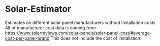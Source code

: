 # Solar-Estimator
Estimates on different solar panel manufacturers without installation costs
All of manufacturer cost data is coming from https://www.solarreviews.com/solar-panels/solar-panel-cost/#average-cost-per-panel-brand
This does not include the cost of installation.
